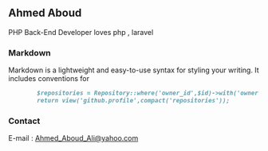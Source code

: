## Ahmed Aboud

PHP Back-End Developer
loves php , laravel

### Markdown

Markdown is a lightweight and easy-to-use syntax for styling your writing. It includes conventions for

```markdown
        $repositories = Repository::where('owner_id',$id)->with('owner')->get();
        return view('github.profile',compact('repositories'));
```
### Contact

E-mail : Ahmed_Aboud_Ali@yahoo.com
